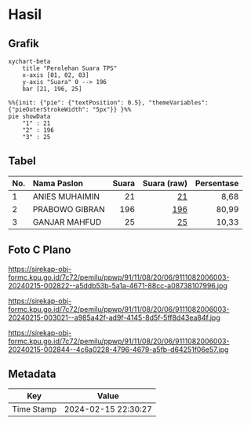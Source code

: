 # Hasil

## Grafik

```mermaid
xychart-beta
    title "Perolehan Suara TPS"
    x-axis [01, 02, 03]
    y-axis "Suara" 0 --> 196
    bar [21, 196, 25]
```

```mermaid
%%{init: {"pie": {"textPosition": 0.5}, "themeVariables": {"pieOuterStrokeWidth": "5px"}} }%%
pie showData
    "1" : 21
    "2" : 196
    "3" : 25
```

## Tabel

| No. | Nama Paslon    | Suara | Suara (raw) | Persentase |
|:--- |:-------------- | -----:| -----------:| ----------:|
| 1   | ANIES MUHAIMIN | 21    | [21][p-1]   | 8,68       |
| 2   | PRABOWO GIBRAN | 196   | [196][p-2]  | 80,99      |
| 3   | GANJAR MAHFUD  | 25    | [25][p-3]   | 10,33      |


[p-1]: https://github.com/gigit-pemilu/pemilu-2024-91-papua/blob/main/pilpres/hitung-suara/sub/91-papua/sub/11-keerom/sub/08-arso-barat/sub/2006-ifia-fia/sub/003-tps/sub/paslon-1.txt
[p-2]: https://github.com/gigit-pemilu/pemilu-2024-91-papua/blob/main/pilpres/hitung-suara/sub/91-papua/sub/11-keerom/sub/08-arso-barat/sub/2006-ifia-fia/sub/003-tps/sub/paslon-2.txt
[p-3]: https://github.com/gigit-pemilu/pemilu-2024-91-papua/blob/main/pilpres/hitung-suara/sub/91-papua/sub/11-keerom/sub/08-arso-barat/sub/2006-ifia-fia/sub/003-tps/sub/paslon-3.txt

## Foto C Plano

https://sirekap-obj-formc.kpu.go.id/7c72/pemilu/ppwp/91/11/08/20/06/9111082006003-20240215-002822--a5ddb53b-5a1a-4671-88cc-a08738107996.jpg

https://sirekap-obj-formc.kpu.go.id/7c72/pemilu/ppwp/91/11/08/20/06/9111082006003-20240215-003021--a985a42f-ad9f-4145-8d5f-5ff8d43ea84f.jpg

https://sirekap-obj-formc.kpu.go.id/7c72/pemilu/ppwp/91/11/08/20/06/9111082006003-20240215-002844--4c6a0228-4796-4679-a5fb-d64251f06e57.jpg


## Metadata

| Key        | Value               |
| ---------- | ------------------- |
| Time Stamp | 2024-02-15 22:30:27 |



